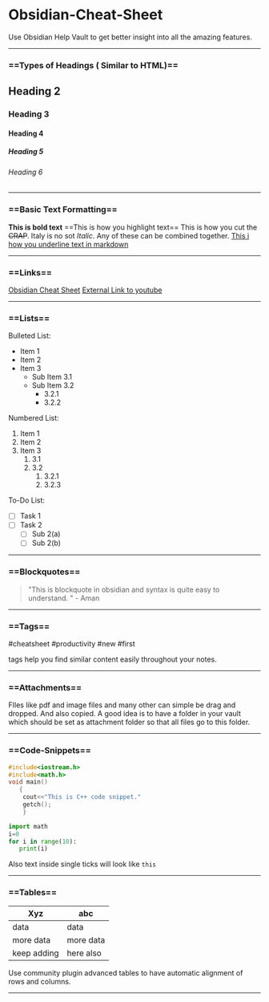 # Obsidian-Cheat-Sheet
Use Obsidian Help Vault to get better insight into all the amazing features.

---
### ==Types of Headings ( Similar to HTML)==
## Heading 2
### Heading 3
#### Heading 4
##### Heading 5
###### Heading 6

---
### ==Basic Text Formatting==
**This is bold text**
==This is how you highlight text==
This is how you cut the ~~CRAP~~.
Italy is no sot *Italic*.
Any of these can be combined together.
<ins>This i how you underline text in markdown</ins>

---
### ==Links==
[Obsidian Cheat Sheet](https://apth3hack3r.github.io/apth3hack3r/Basic-Obsidian-Cheat-Sheet)
[External Link to youtube](https://youtube.com)


---
### ==Lists==

Bulleted List:
-  Item 1
-  Item 2
-  Item 3
	- Sub Item 3.1
	- Sub Item 3.2
		-  3.2.1
		-  3.2.2

Numbered List:
1.  Item 1
2. Item 2
3. Item 3
	1.  3.1
	2.  3.2
		1.  3.2.1
		2.  3.2.3


To-Do List:
- [ ] Task 1
- [ ] Task 2
	- [ ] Sub 2(a)
	- [ ] Sub 2(b)

---
### ==Blockquotes==
 > "This is  blockquote in obsidian and syntax is quite easy to understand. " - Aman
---


###	 ==Tags==

 #cheatsheet #productivity #new #first

tags help you find similar content easily throughout your notes.

---

### ==Attachments==
 FIles like pdf and image files and many other can simple be drag and dropped. And also copied.
 A good idea is to have a folder in your vault which should be set as attachment folder so that all files go to this folder.
 
 ---
 
 ### ==Code-Snippets==
 
 ```cpp
 #include<iostream.h>
 #include<math.h>
 void main()
 	{
	 cout<<"This is C++ code snippet."
	 getch();
	 }
 ```
 
 ```py
 import math
 i=0
 for i in range(10):
 	print(i)
```

Also text inside single ticks will look like `this`

---


 ### ==Tables==
 
 | Xyz         | abc       |
 | ----------- | --------- |
 | data        | data      |
 | more data   | more data |
 | keep adding | here also |           

Use community plugin advanced tables to have automatic alignment of rows and columns.

---
